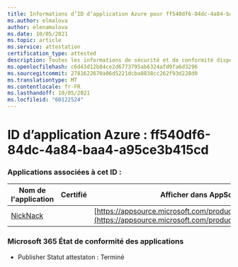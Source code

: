 ```yaml
---
title: Informations d’ID d’application Azure pour ff540df6-84dc-4a84-baa4-a95ce3b415cd
ms.author: elmalova
author: elenamalova
ms.date: 10/05/2021
ms.topic: article
ms.service: attestation
certification_type: attested
description: Toutes les informations de sécurité et de conformité disponibles pour ff540df6-84dc-4a84-baa4-a95ce3b415cd.
ms.openlocfilehash: c6d43d12b84ce2d6773795ab6324afd9fa6d3296
ms.sourcegitcommit: 2781622670a06d5221dcba8838cc262f93d228d0
ms.translationtype: MT
ms.contentlocale: fr-FR
ms.lasthandoff: 10/05/2021
ms.locfileid: "60122524"
---
```

# <a name="azure-app-id-ff540df6-84dc-4a84-baa4-a95ce3b415cd"></a>ID d’application Azure : ff540df6-84dc-4a84-baa4-a95ce3b415cd


### <a name="apps-associated-with-this-id"></a>Applications associées à cet ID :
| **Nom de l'application** | **Certifié** | **Afficher dans AppSource** |
|--------------|---------------|-----------------------|
| [NickNack](https://docs.microsoft.com/microsoft-365-app-certification/forward/WA200003196) |  | [https://appsource.microsoft.com/product/office/WA200003196](https://appsource.microsoft.com/product/office/WA200003196) |

### <a name="microsoft-365-app-compliance-status"></a>Microsoft 365 État de conformité des applications
- Publisher Statut attestaton : Terminé

